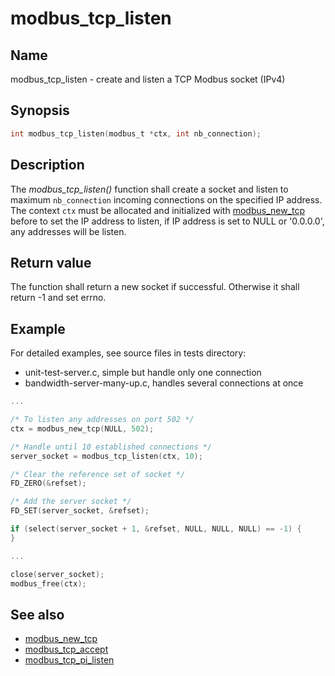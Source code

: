 # modbus_tcp_listen

## Name

modbus_tcp_listen - create and listen a TCP Modbus socket (IPv4)

## Synopsis

```c
int modbus_tcp_listen(modbus_t *ctx, int nb_connection);
```

## Description

The *modbus_tcp_listen()* function shall create a socket and listen to maximum
`nb_connection` incoming connections on the specified IP address. The context
`ctx` must be allocated and initialized with [modbus_new_tcp](modbus_new_tcp.md) before to
set the IP address to listen, if IP address is set to NULL or '0.0.0.0', any addresses will be
listen.

## Return value

The function shall return a new socket if successful. Otherwise it shall return
-1 and set errno.

## Example

For detailed examples, see source files in tests directory:

- unit-test-server.c, simple but handle only one connection
- bandwidth-server-many-up.c, handles several connections at once

```c
...

/* To listen any addresses on port 502 */
ctx = modbus_new_tcp(NULL, 502);

/* Handle until 10 established connections */
server_socket = modbus_tcp_listen(ctx, 10);

/* Clear the reference set of socket */
FD_ZERO(&refset);

/* Add the server socket */
FD_SET(server_socket, &refset);

if (select(server_socket + 1, &refset, NULL, NULL, NULL) == -1) {
}

...

close(server_socket);
modbus_free(ctx);
```

## See also

- [modbus_new_tcp](modbus_new_tcp.md)
- [modbus_tcp_accept](modbus_tcp_accept.md)
- [modbus_tcp_pi_listen](modbus_tcp_pi_listen.md)
